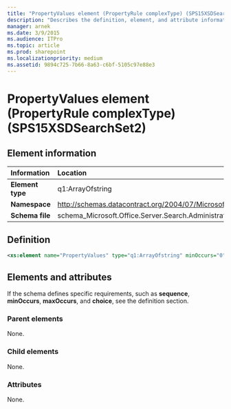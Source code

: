 ```yaml
---
title: "PropertyValues element (PropertyRule complexType) (SPS15XSDSearchSet2)"
description: "Describes the definition, element, and attribute information for the PropertyValues element (PropertyRule complexType) (SPS15XSDSearchSet2)."
manager: arnek
ms.date: 3/9/2015
ms.audience: ITPro
ms.topic: article
ms.prod: sharepoint
ms.localizationpriority: medium
ms.assetid: 9894c725-7b66-8a63-c6bf-5105c97e88e3
---
```


# PropertyValues element (PropertyRule complexType) (SPS15XSDSearchSet2)

 
  
## Element information

|Information|Location|
|:-----|:-----|
|**Element type**|q1:ArrayOfstring|
|**Namespace**|http://schemas.datacontract.org/2004/07/Microsoft.Office.Server.Search.Administration|
|**Schema file**|schema_Microsoft.Office.Server.Search.Administration.xsd|
   
## Definition

```XML
<xs:element name="PropertyValues" type="q1:ArrayOfstring" minOccurs="0"></xs:element>

```

## Elements and attributes

If the schema defines specific requirements, such as **sequence**, **minOccurs**, **maxOccurs**, and **choice**, see the definition section. 
  
### Parent elements

None.
  
### Child elements

None.
  
### Attributes

None.
  

